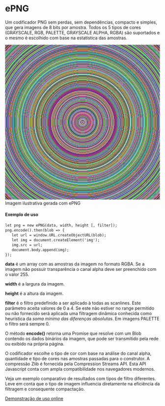 # ePNG
Um codificador PNG sem perdas, sem dependências, compacto e simples, que gera imagens de 8 bits por amostra. Todos os 5 tipos de cores (GRAYSCALE, RGB, PALETTE, GRAYSCALE ALPHA, RGBA) são suportados e o mesmo é escolhido com base na estatística das amostras.

![Imagem ilustrativa gerada com ePNG](img.png)
Imagem ilustrativa gerada com ePNG

#### Exemplo de uso

    let png = new ePNG(data, width, height [, filter]);
    png.encode().then(blob => {
       let url = window.URL.createObjectURL(blob);
       let img = document.createElement('img');
       img.src = url;
       document.body.append(img);
    });


**data** é um array com as amostras da imagem no formato RGBA. Se a imagem não possuir transparência o canal alpha deve ser preenchido com o valor 255.

**width** é a largura da imagem.

**height** é a altura da imagem.

**filter** é o filtro predefinido a ser aplicado à todas as scanlines. Este parâmetro aceita valores de 0 a 4. Se este não estiver no range permitido ou não fornecido será aplicada uma filtragem dinâmica conhecida como heurística da *soma mínima das diferenças absolutas*. Em imagens PALETTE o filtro será sempre 0.

O método **encode()** retorna uma Promise que resolve com um Blob contendo os dados binários da imagem, que pode ser transmitido pela rede ou exibido na própria página.

O codificador escolhe o tipo de cor com base na análise do canal alpha, quantidade e tipo de cores nas amostras passadas para o construtor. A compressão Zlib é fornecida pela Compression Streams API. Esta API Javascript conta com ampla compatibilidade nos navegadores modernos.

Veja um exemplo comparativo de resultados com tipos de filtro diferentes. Leve em conta que o tipo de imagem influencia diretamente na eficiência da filtragem e consequente compactação.

[Demonstração de uso online](https://nildopontes.com.br/ePNG/examples.html)

